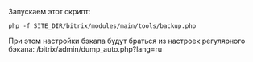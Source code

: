 Запускаем этот скрипт:
```
php -f SITE_DIR/bitrix/modules/main/tools/backup.php
```

При этом настройки бэкапа будут браться из настроек регулярного бэкапа: /bitrix/admin/dump_auto.php?lang=ru